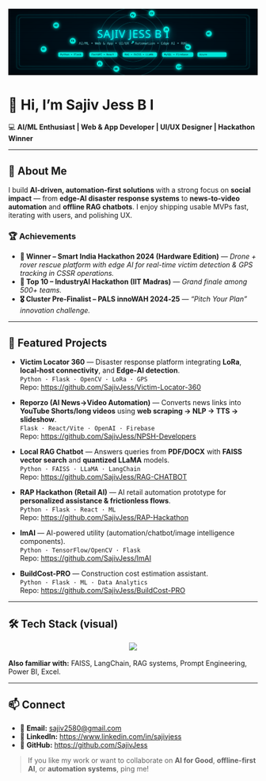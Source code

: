 ![Banner](assets/neon-banner-orbits.svg)

# 👋 Hi, I’m Sajiv Jess B I  

💻 **AI/ML Enthusiast | Web & App Developer | UI/UX Designer | Hackathon Winner**  

---

## 🧠 About Me  
I build **AI-driven, automation-first solutions** with a strong focus on **social impact** — from **edge-AI disaster response systems** to **news-to-video automation** and **offline RAG chatbots**. I enjoy shipping usable MVPs fast, iterating with users, and polishing UX.

### 🏆 Achievements  
- **🥇 Winner – Smart India Hackathon 2024 (Hardware Edition)** — *Drone + rover rescue platform with edge AI for real-time victim detection & GPS tracking in CSSR operations.*  
- **🏅 Top 10 – IndustryAI Hackathon (IIT Madras)** — *Grand finale among 500+ teams.*  
- **🎖️ Cluster Pre‑Finalist – PALS innoWAH 2024‑25** — *“Pitch Your Plan” innovation challenge.*  

---

## 🚀 Featured Projects

- **Victim Locator 360** — Disaster response platform integrating **LoRa**, **local‑host connectivity**, and **Edge‑AI detection**.  
  `Python · Flask · OpenCV · LoRa · GPS`  
  Repo: https://github.com/SajivJess/Victim-Locator-360

- **Reporzo (AI News→Video Automation)** — Converts news links into **YouTube Shorts/long videos** using **web scraping → NLP → TTS → slideshow**.  
  `Flask · React/Vite · OpenAI · Firebase`  
  Repo: https://github.com/SajivJess/NPSH-Developers

- **Local RAG Chatbot** — Answers queries from **PDF/DOCX** with **FAISS vector search** and **quantized LLaMA** models.  
  `Python · FAISS · LLaMA · LangChain`  
  Repo: https://github.com/SajivJess/RAG-CHATBOT

- **RAP Hackathon (Retail AI)** — AI retail automation prototype for **personalized assistance & frictionless flows**.  
  `Python · Flask · React · ML`  
  Repo: https://github.com/SajivJess/RAP-Hackathon

- **ImAI** — AI-powered utility (automation/chatbot/image intelligence components).  
  `Python · TensorFlow/OpenCV · Flask`  
  Repo: https://github.com/SajivJess/ImAI

- **BuildCost‑PRO** — Construction cost estimation assistant.  
  `Python · Flask · ML · Data Analytics`  
  Repo: https://github.com/SajivJess/BuildCost-PRO

---

## 🛠 Tech Stack (visual)

<p align="center">
  <img src="https://skillicons.dev/icons?i=python,js,html,css,bootstrap,tailwind,react,vite,nodejs,fastapi,flask,dart,flutter,git,bash,sqlite,mysql,postgresql,firebase,gcp,azure,tensorflow,sklearn,opencv,huggingface,linux,vscode,postman,powershell&theme=dark" />
</p>

**Also familiar with:** FAISS, LangChain, RAG systems, Prompt Engineering, Power BI, Excel.

---

## 📫 Connect

- 📧 **Email:** sajiv2580@gmail.com  
- 🔗 **LinkedIn:** https://www.linkedin.com/in/sajivjess  
- 🐙 **GitHub:** https://github.com/SajivJess

> If you like my work or want to collaborate on **AI for Good**, **offline-first AI**, or **automation systems**, ping me!
